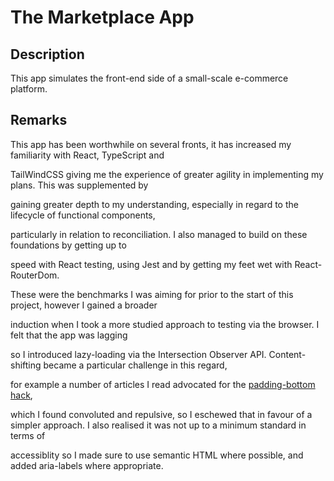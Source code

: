# The Marketplace App


## Description

This app simulates the front-end side of a small-scale e-commerce platform.


## Remarks 

This app has been worthwhile on several fronts, it has increased my familiarity with React, TypeScript and 

TailWindCSS giving me the experience of greater agility in implementing my plans. This was supplemented by 

gaining greater depth to my understanding, especially in regard to the lifecycle of functional components, 

particularly in relation to reconciliation. I also managed to build on these foundations by getting up to 

speed with React testing, using Jest and by getting my feet wet with React-RouterDom.



These were the benchmarks I was aiming for prior to the start of this project, however I gained a broader 

induction when I took a more studied approach  to testing via the browser. I felt that the app was lagging 

so I introduced lazy-loading via the Intersection Observer API. Content-shifting became a particular challenge in this regard, 

for example a number of articles I read advocated for the [padding-bottom hack](https://www.smashingmagazine.com/2016/08/ways-to-reduce-content-shifting-on-page-load/),

which I found convoluted and repulsive, so I eschewed that in favour of a simpler approach. I also realised it was not up to a minimum standard in terms of 

accessiblity so I made sure to use semantic HTML where possible, and added aria-labels where appropriate. 









